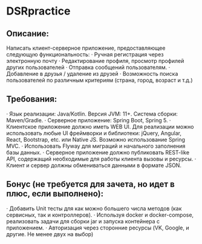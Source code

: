 # DSRpractice

## Описание:
Написать клиент-серверное приложение, предоставляющее следующую функциональность:
·    Ручная регистрация через электронную почту
·    Редактирование профиля, просмотр профилей других пользователей
·    Отправка сообщений пользователям.
·    Добавление в друзья / удаление из друзей
·    Возможность поиска пользователей по различным критериям (страна, город, возраст и т.д.)
 
## Требования:
·    Язык реализации: Java/Kotlin. Версия JVM: 11+. Система сборки: Maven/Gradle.
·    Серверное приложение: Spring Boot, Spring 5.
·    Клиентское приложение должно иметь WEB UI. Для реализации можно использовать любые UI фреймворки и библиотеки: jQuery, Angular, React, Bootstrap, etc. или Native JS. Возможно использование Spring MVC.
·    Использовать Flyway для миграций и начального заполнения базы данных.
·    Серверное приложение должно публиковать REST-like API, содержащий необходимые для работы клиента вызовы и ресурсы.
·    Клиент и сервер должны обмениваться данными в формате JSON.
 
## Бонус (не требуется для зачета, но идет в плюс, если выполнено):
·    Добавить Unit тесты для как можно большего числа методов (как сервисных, так и контроллеров).
·    Используя docker и docker-compose, реализовать задачи для сборки jar и запуска контейнера с приложением.
·    Авторизация через сторонние ресурсы (VK, Google, и другие. Не менее двух на выбор)
